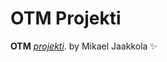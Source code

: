 # OTM Projekti

**OTM** [*projekti*](https://github.com/magael/otm-harjoitustyo).
by Mikael Jaakkola :sparkles:
